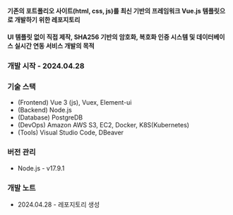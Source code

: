 #### 기존의 포트폴리오 사이트(html, css, js)를 최신 기반의 프레임워크 Vue.js 템플릿으로 개발하기 위한 레포지토리
#### UI 템플릿 없이 직접 제작, SHA256 기반의 암호화, 복호화 인증 시스템 및 데이터베이스 실시간 연동 서비스 개발의 목적

### 개발 시작 - 2024.04.28 

### 기술 스택
- (Frontend) Vue 3 (js), Vuex, Element-ui
- (Backend) Node.js
- (Database) PostgreDB
- (DevOps) Amazon AWS S3, EC2, Docker, K8S(Kubernetes)
- (Tools) Visual Studio Code, DBeaver

### 버전 관리
- Node.js - v17.9.1

### 개발 노트
- 2024.04.28 - 레포지토리 생성

